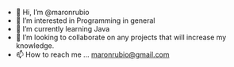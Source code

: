 - 👋 Hi, I’m @maronrubio
- 👀 I’m interested in Programming in general
- 🌱 I’m currently learning Java
- 💞️ I’m looking to collaborate on any projects that will increase my knowledge.
- 📫 How to reach me ... maronrubio@gmail.com

<!---
maronrubio/maronrubio is a ✨ special ✨ repository because its `README.md` (this file) appears on your GitHub profile.
You can click the Preview link to take a look at your changes.
--->
